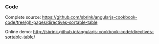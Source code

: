 ### Code

Complete source:
<https://github.com/sbrink/angularjs-cookbook-code/tree/gh-pages/directives-sortable-table>

Online demo:
<http://sbrink.github.io/angularjs-cookbook-code/directives-sortable-table/>